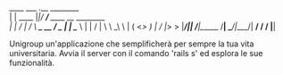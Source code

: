  ____ ___      .__  ________                           
|    |   \____ |__|/  _____/______  ____  __ ________  
|    |   /    \|  /   \  __\_  __ \/  _ \|  |  \____ \ 
|    |  /   |  \  \    \_\  \  | \(  <_> )  |  /  |_> >
|______/|___|  /__|\______  /__|   \____/|____/|   __/ 
             \/           \/                   |__|  


Unigroup un'applicazione che semplificherà per sempre la tua vita universitaria.
Avvia il server con il comando 'rails s' ed esplora le sue funzionalità.